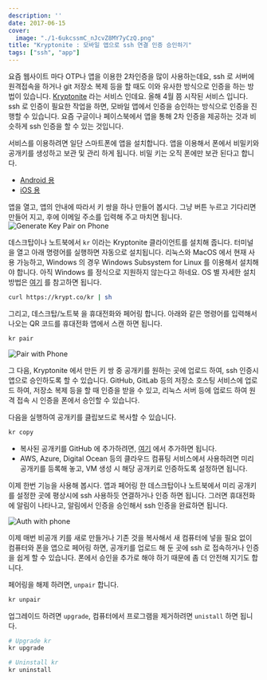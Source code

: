 ```yaml
---
description: ''
date: 2017-06-15
cover:
  image: "./1-6ukcssmC_nJcvZ8MY7yCzQ.png"
title: "Kryptonite : 모바일 앱으로 ssh 연결 인증 승인하기"
tags: ["ssh", "app"]
---
```

요즘 웹사이트 마다 OTP나 앱을 이용한 2차인증을 많이 사용하는데요, ssh 로 서버에 원격접속을 하거나 git 저장소 복제 등을 할 때도 이와 유사한 방식으로 인증을 하는 방법이 있습니다. [Kryptonite](https://krypt.co) 라는 서비스 인데요. 올해 4월 쯤 시작된 서비스 입니다.
ssh 로 인증이 필요한 작업을 하면, 모바일 앱에서 인증을 승인하는 방식으로 인증을 진행할 수 있습니다.
요즘 구글이나 페이스북에서 앱을 통해 2차 인증을 제공하는 것과 비슷하게 ssh 인증을 할 수 있는 것입니다.

서비스를 이용하려면 일단 스마트폰에 앱을 설치합니다. 앱을 이용해서 폰에서 비밀키와 공개키를 생성하고 보관 및 관리 하게 됩니다.
비밀 키는 오직 폰에만 보관 된다고 합니다.

- [Android 용](https://play.google.com/store/apps/details?id=co.krypt.kryptonite)
- [iOS 용](https://itunes.apple.com/us/app/kryptonite-protect-your-ssh-private-key/id1161494806)

앱을 열고, 앱의 안내에 따라서 키 쌍을 하나 만들어 봅시다. 그냥 버튼 누르고 기다리면 만들어 지고, 후에 이메일 주소를 입력해 주고 마치면 됩니다.
![Generate Key Pair on Phone](https://sukso96100.github.io/blogimgs/Screenshot_20170615-171909-COLLAGE-COLLAGE.jpg)

데스크탑이나 노트북에서 `kr` 이라는 Kryptonite 클라이언트를 설치해 줍니다. 터미널을 열고 아래 명령어를 실행하면 자동으로 설치됩니다.
리눅스와 MacOS 에서 현재 사용 가능하고, Windows 의 경우 Windows Subsystem for Linux 를 이용해서 설치해야 합니다.
아직 Windows 를 정식으로 지원하지 않는다고 하네요. OS 별 자세한 설치 방법은 [여기](https://krypt.co/install/) 를 참고하면 됩니다.

```bash
curl https://krypt.co/kr | sh
```

그리고, 데스크탑/노트북 을 휴대전화와 페어링 합니다. 아래와 같은 명령어를 입력해서 나오는 QR 코드를 휴대전화 앱에서 스캔 하면 됩니다.

```bash
kr pair
```

![Pair with Phone](https://sukso96100.github.io/blogimgs/IMG_20170615_173530.jpg)

그 다음, Kryptonite 에서 만든 키 쌍 중 공개키를 원하는 곳에 업로드 하여, ssh 인증시 앱으로 승인하도록 할 수 있습니다.
GitHub, GitLab 등의 저장소 호스팅 서비스에 업로드 하여, 저장소 복제 등을 할 때 인증을 받을 수 있고,
리눅스 서버 등에 업로드 하여 원격 접속 시 인증을 폰에서 승인할 수 있습니다.

다음을 실행하여 공개키를 클립보드로 복사할 수 있습니다.

```bash
kr copy
```

- 복사된 공개키를 GitHub 에 추가하려면, [여기](https://github.com/settings/keys) 에서 추가하면 됩니다.
- AWS, Azure, Digital Ocean 등의 클라우드 컴퓨팅 서비스에서 사용하려면 미리 공개키를 등록해 놓고, VM 생성 시 해당 공개키로 인증하도록 설정하면 됩니다.

이제 한번 기능을 사용해 봅시다. 앱과 페어링 한 데스크탑이나 노트북에서 미리 공개키를 설정한 곳에 평상시에 ssh 사용하듯 연결하거나 인증 하면 됩니다.
그러면 휴대전화에 알림이 나타나고, 알림에서 인증을 승인해서 ssh 인증을 완료하면 됩니다.

![Auth with phone](https://sukso96100.github.io/blogimgs/스크린샷%202017-06-15%20오후%206.15.01.png)

이제 매번 비공개 키를 새로 만들거나 기존 것을 복사해서 새 컴퓨터에 넣을 필요 없이 컴퓨터와 폰을 앱으로 페어링 하면, 공개키를 업로드 해 둔 곳에 ssh 로 접속하거나 인증을 쉽게 할 수 있습니다. 폰에서 승인을 추가로 해야 하기 때문에 좀 더 안전해 지기도 합니다.

페어링을 해제 하려면, `unpair` 합니다.

```bash
kr unpair
```

업그레이드 하려면 `upgrade`, 컴퓨터에서 프로그램을 제거하려면 `unistall` 하면 됩니다.

```bash
# Upgrade kr
kr upgrade

# Uninstall kr
kr uninstall
```
